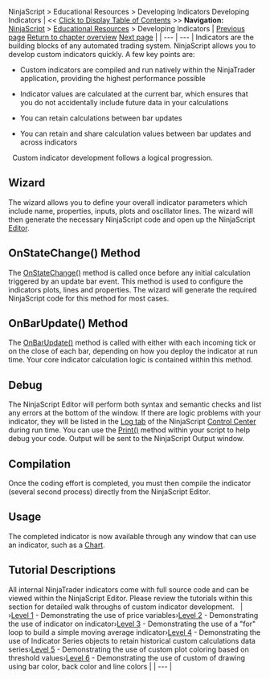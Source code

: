 ﻿
NinjaScript > Educational Resources > Developing Indicators
Developing Indicators
| << [Click to Display Table of Contents](developing_indicators.md) >> **Navigation:**     [NinjaScript](ninjascript-1.md) > [Educational Resources](educational_resources-1.md) > Developing Indicators | [Previous page](developing_for__tick_replay-1.md) [Return to chapter overview](educational_resources-1.md) [Next page](advanced_-_custom_drawing-1.md) |
| --- | --- |
Indicators are the building blocks of any automated trading system. NinjaScript allows you to develop custom indicators quickly. A few key points are:
 
- Custom indicators are compiled and run natively within the NinjaTrader application, providing the highest performance possible

- Indicator values are calculated at the current bar, which ensures that you do not accidentally include future data in your calculations

- You can retain calculations between bar updates

- You can retain and share calculation values between bar updates and across indicators

 
Custom indicator development follows a logical progression.
 
## Wizard 
The wizard allows you to define your overall indicator parameters which include name, properties, inputs, plots and oscillator lines. The wizard will then generate the necessary NinjaScript code and open up the NinjaScript [Editor](editor-1.md).
 
## OnStateChange() Method
The [OnStateChange()](onstatechange-1.md) method is called once before any initial calculation triggered by an update bar event. This method is used to configure the indicators plots, lines and properties. The wizard will generate the required NinjaScript code for this method for most cases.
 
## OnBarUpdate() Method
The [OnBarUpdate()](onbarupdate-1.md) method is called with either with each incoming tick or on the close of each bar, depending on how you deploy the indicator at run time. Your core indicator calculation logic is contained within this method.
 
## Debug
The NinjaScript Editor will perform both syntax and semantic checks and list any errors at the bottom of the window. If there are logic problems with your indicator, they will be listed in the [Log tab](log_tab2-1.md) of the NinjaScript [Control Center](control_center-1.md) during run time. You can use the [Print()](print-1.md) method within your script to help debug your code. Output will be sent to the NinjaScript Output window.
## 
## Compilation
Once the coding effort is completed, you must then compile the indicator (several second process) directly from the NinjaScript Editor.
 
## Usage
The completed indicator is now available through any window that can use an indicator, such as a [Chart](charts-1.md).
 
## Tutorial Descriptions
All internal NinjaTrader indicators come with full source code and can be viewed within the NinjaScript Editor. Please review the tutorials within this section for detailed walk throughs of custom indicator development.
 
| ›[Level 1](beginner_-_using_price_variabl-1.md) - Demonstrating the use of price variables›[Level 2](beginner_-_indicator_on_indica-1.md) - Demonstrating the use of indicator on indicator›[Level 3](intermediate_-_your_own_sma-1.md) - Demonstrating the use of a "for" loop to build a simple moving average indicator›[Level 4](intermediate_-_historical_cust-1.md) - Demonstrating the use of Indicator Series objects to retain historical custom calculations data series›[Level 5](advanced_-_custom_plot_colors_-1.md) - Demonstrating the use of custom plot coloring based on threshold values›[Level 6](advanced_-_custom_drawing-1.md) - Demonstrating the use of custom of drawing using bar color, back color and line colors |
| --- |

